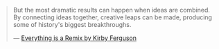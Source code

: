 > But the most dramatic results can happen when ideas are combined. By connecting ideas together, creative leaps can be made, producing some of history's biggest breakthroughs.
> 
> — [Everything is a Remix by Kirby Ferguson](https://youtu.be/nJPERZDfyWc)